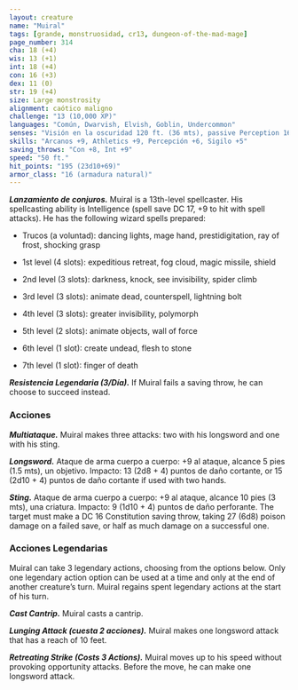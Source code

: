 ```yaml
---
layout: creature
name: "Muiral"
tags: [grande, monstruosidad, cr13, dungeon-of-the-mad-mage]
page_number: 314
cha: 18 (+4)
wis: 13 (+1)
int: 18 (+4)
con: 16 (+3)
dex: 11 (0)
str: 19 (+4)
size: Large monstrosity
alignment: caótico maligno
challenge: "13 (10,000 XP)"
languages: "Común, Dwarvish, Elvish, Goblin, Undercommon"
senses: "Visión en la oscuridad 120 ft. (36 mts), passive Perception 16"
skills: "Arcanos +9, Athletics +9, Percepción +6, Sigilo +5"
saving_throws: "Con +8, Int +9"
speed: "50 ft."
hit_points: "195 (23d10+69)"
armor_class: "16 (armadura natural)"
---
```


***Lanzamiento de conjuros.*** Muiral is a 13th-level spellcaster. His spellcasting ability is Intelligence (spell save DC 17, +9 to hit with spell attacks). He has the following wizard spells prepared:

* Trucos (a voluntad): dancing lights, mage hand, prestidigitation, ray of frost, shocking grasp

* 1st level (4 slots): expeditious retreat, fog cloud, magic missile, shield

* 2nd level (3 slots): darkness, knock, see invisibility, spider climb

* 3rd level (3 slots): animate dead, counterspell, lightning bolt

* 4th level (3 slots): greater invisibility, polymorph

* 5th level (2 slots): animate objects, wall of force

* 6th level (1 slot): create undead, flesh to stone

* 7th level (1 slot): finger of death

***Resistencia Legendaria (3/Día).*** If Muiral fails a saving throw, he can choose to succeed instead.

### Acciones

***Multiataque.*** Muiral makes three attacks: two with his longsword and one with his sting.

***Longsword.*** Ataque de arma cuerpo a cuerpo: +9 al ataque, alcance 5 pies (1.5 mts), un objetivo. Impacto: 13 (2d8 + 4) puntos de daño cortante, or 15 (2d10 + 4) puntos de daño cortante if used with two hands.

***Sting.*** Ataque de arma cuerpo a cuerpo: +9 al ataque, alcance 10 pies (3 mts), una criatura. Impacto: 9 (1d10 + 4) puntos de daño perforante. The target must make a DC 16 Constitution saving throw, taking 27 (6d8) poison damage on a failed save, or half as much damage on a successful one.

### Acciones Legendarias

Muiral can take 3 legendary actions, choosing from the options below. Only one legendary action option can be used at a time and only at the end of another creature’s turn. Muiral regains spent legendary actions at the start of his turn.

***Cast Cantrip.*** Muiral casts a cantrip.

***Lunging Attack (cuesta 2 acciones).*** Muiral makes one longsword attack that has a reach of 10 feet.

***Retreating Strike (Costs 3 Actions).*** Muiral moves up to his speed without provoking opportunity attacks. Before the move, he can make one longsword attack.